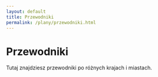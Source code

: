 ```yaml
---
layout: default
title: Przewodniki
permalink: /plany/przewodniki.html
---
```


# Przewodniki

Tutaj znajdziesz przewodniki po różnych krajach i miastach.
